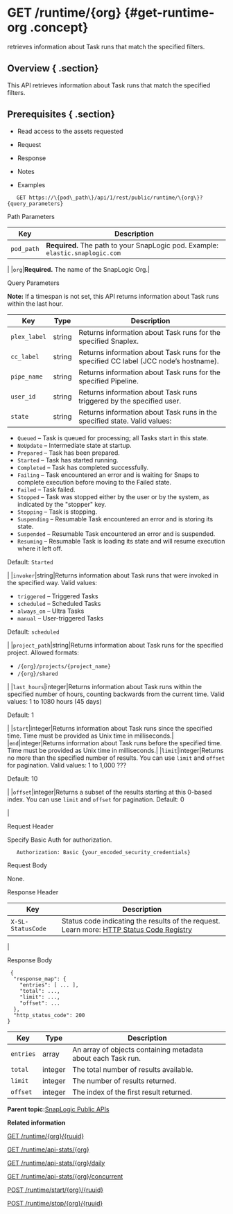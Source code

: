 # GET /runtime/\{org\} {#get-runtime-org .concept}

retrieves information about Task runs that match the specified filters.

## Overview { .section}

This API retrieves information about Task runs that match the specified filters.

## Prerequisites { .section}

-   Read access to the assets requested

-   Request
-   Response
-   Notes
-   Examples

``` {#codeblock-endpoint .normalize-space .lang-uri}
   GET https://\{pod\_path\}/api/1/rest/public/runtime/\{org\}?{query_parameters}

```

Path Parameters

|Key|Description|
|---|-----------|
|`pod_path`|**Required.** The path to your SnapLogic pod. Example: `elastic.snaplogic.com`

|
|`org`|**Required.** The name of the SnapLogic Org.|

Query Parameters

**Note:** If a timespan is not set, this API returns information about Task runs within the last hour.

|Key|Type|Description|
|---|----|-----------|
|`plex_label`|string|Returns information about Task runs for the specified Snaplex.|
|`cc_label`|string|Returns information about Task runs for the specified CC label \(JCC node’s hostname\).|
|`pipe_name`|string|Returns information about Task runs for the specified Pipeline.|
|`user_id`|string|Returns information about Task runs triggered by the specified user.|
|`state`|string|Returns information about Task runs in the specified state. Valid values:

-   `Queued` – Task is queued for processing; all Tasks start in this state.
-   `NoUpdate` – Intermediate state at startup.
-   `Prepared` – Task has been prepared.
-   `Started` – Task has started running.
-   `Completed` – Task has completed successfully.
-   `Failing` – Task encountered an error and is waiting for Snaps to complete execution before moving to the Failed state.
-   `Failed` – Task failed.
-   `Stopped` – Task was stopped either by the user or by the system, as indicated by the "stopper" key.
-   `Stopping` – Task is stopping.
-   `Suspending` – Resumable Task encountered an error and is storing its state.
-   `Suspended` – Resumable Task encountered an error and is suspended.
-   `Resuming` – Resumable Task is loading its state and will resume execution where it left off.

 Default: `Started`

|
|`invoker`|string|Returns information about Task runs that were invoked in the specified way. Valid values:

-   `triggered` – Triggered Tasks
-   `scheduled` – Scheduled Tasks
-   `always_on` – Ultra Tasks
-   `manual` – User-triggered Tasks

 Default: `scheduled`

|
|`project_path`|string|Returns information about Task runs for the specified project. Allowed formats:

-   `/{org}/projects/{project_name}`
-   `/{org}/shared`

|
|`last_hours`|integer|Returns information about Task runs within the specified number of hours, counting backwards from the current time. Valid values: 1 to 1080 hours \(45 days\)

 Default: 1

|
|`start`|integer|Returns information about Task runs since the specified time. Time must be provided as Unix time in milliseconds.|
|`end`|integer|Returns information about Task runs before the specified time. Time must be provided as Unix time in milliseconds.|
|`limit`|integer|Returns no more than the specified number of results. You can use `limit` and `offset` for pagination. Valid values: 1 to 1,000 ???

 Default: 10

|
|`offset`|integer|Returns a subset of the results starting at this 0-based index. You can use `limit` and `offset` for pagination. Default: 0

|

Request Header

Specify Basic Auth for authorization.

``` {#d73e705 .normalize-space}
   Authorization: Basic {your_encoded_security_credentials}

```

Request Body

None.

Response Header

|Key|Description|
|---|-----------|
|`X-SL-StatusCode`|Status code indicating the results of the request. Learn more: [HTTP Status Code Registry](https://www.iana.org/assignments/http-status-codes/http-status-codes.xhtml)

|

Response Body

``` { .normalize-space .lang-json}
 {
  "response_map": {
    "entries": [ ... ],
    "total": ...,
    "limit": ...,
    "offset": ...
  },
  "http_status_code": 200
}

```

|Key|Type|Description|
|---|----|-----------|
|`entries`|array|An array of objects containing metadata about each Task run.|
|`total`|integer|The total number of results available.|
|`limit`|integer|The number of results returned.|
|`offset`|integer|The index of the first result returned.|

**Parent topic:**[SnapLogic Public APIs](../public-apis/public-apis.md)

**Related information**  


[GET /runtime/\{org\}/\{ruuid\}](../public-apis/get-runtime-org-ruuid.md)

[GET /runtime/api-stats/\{org\}](../public-apis/get-runtime-apistats-org.md)

[GET /runtime/api-stats/\{org\}/daily](../public-apis/get-runtime-apistats-org-daily.md)

[GET /runtime/api-stats/\{org\}/concurrent](../public-apis/get-runtime-apistats-org-concurrent.md)

[POST /runtime/start/\{org\}/\{ruuid\}](../public-apis/post-runtime-start-org-ruuid.md)

[POST /runtime/stop/\{org\}/\{ruuid\}](../public-apis/post-runtime-stop-org-ruuid.md)

